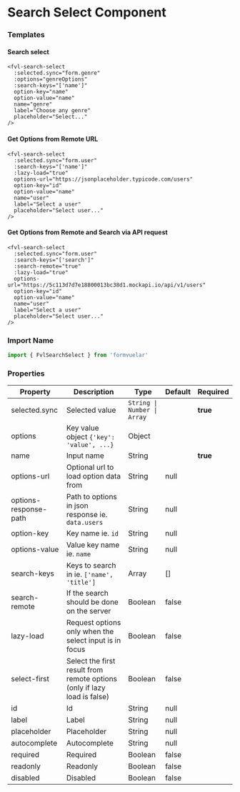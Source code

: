# Search Select Component

### Templates

#### Search select

```vue
<fvl-search-select
  :selected.sync="form.genre"
  :options="genreOptions"
  :search-keys="['name']"
  option-key="name"
  option-value="name"
  name="genre"
  label="Choose any genre"
  placeholder="Select..."
/>
```

#### Get Options from Remote URL

```vue
<fvl-search-select
  :selected.sync="form.user"
  :search-keys="['name']"
  :lazy-load="true"
  options-url="https://jsonplaceholder.typicode.com/users"
  option-key="id"
  option-value="name"
  name="user"
  label="Select a user"
  placeholder="Select user..."
/>
```

#### Get Options from Remote and Search via API request

```vue
<fvl-search-select
  :selected.sync="form.user"
  :search-keys="['search']"
  :search-remote="true"
  :lazy-load="true"
  options-url="https://5c113d7d7e18800013bc38d1.mockapi.io/api/v1/users"
  option-key="id"
  option-value="name"
  name="user"
  label="Select a user"
  placeholder="Select user..."
/>
```

### Import Name

```js
import { FvlSearchSelect } from 'formvuelar'
```

### Properties

| Property              | Description                                                              | Type                        | Default | Required |
| --------------------- | ------------------------------------------------------------------------ | --------------------------- | ------- | -------- |
| selected.sync         | Selected value                                                           | `String \| Number \| Array` |         | **true** |
| options               | Key value object `{'key': 'value', ...}`                                 | Object                      |         |          |
| name                  | Input name                                                               | String                      |         | **true** |
| options-url           | Optional url to load option data from                                    | String                      | null    |          |
| options-response-path | Path to options in json response ie. `data.users`                        | String                      | null    |          |
| option-key            | Key name ie. `id`                                                        | String                      | null    |          |
| options-value         | Value key name ie. `name`                                                | String                      | null    |          |
| search-keys           | Keys to search in ie. `['name', 'title']`                                | Array                       | []      |          |
| search-remote         | If the search should be done on the server                               | Boolean                     | false   |          |
| lazy-load             | Request options only when the select input is in focus                   | Boolean                     | false   |          |
| select-first          | Select the first result from remote options (only if lazy load is false) | Boolean                     | false   |          |
| id                    | Id                                                                       | String                      | null    |          |
| label                 | Label                                                                    | String                      | null    |          |
| placeholder           | Placeholder                                                              | String                      | null    |          |
| autocomplete          | Autocomplete                                                             | String                      | null    |          |
| required              | Required                                                                 | Boolean                     | false   |          |
| readonly              | Readonly                                                                 | Boolean                     | false   |          |
| disabled              | Disabled                                                                 | Boolean                     | false   |          |
